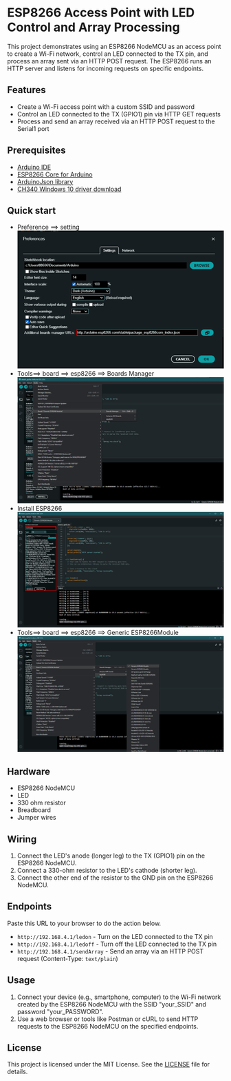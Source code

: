 # ESP8266 Access Point with LED Control and Array Processing

This project demonstrates using an ESP8266 NodeMCU as an access point to create a Wi-Fi network, control an LED connected to the TX pin, and process an array sent via an HTTP POST request. The ESP8266 runs an HTTP server and listens for incoming requests on specific endpoints.

## Features

- Create a Wi-Fi access point with a custom SSID and password
- Control an LED connected to the TX (GPIO1) pin via HTTP GET requests
- Process and send an array received via an HTTP POST request to the Serial1 port

## Prerequisites

- [Arduino IDE](https://www.arduino.cc/en/software)
- [ESP8266 Core for Arduino](https://github.com/esp8266/Arduino)
- [ArduinoJson library](https://arduinojson.org)
- [CH340 Windows 10 driver download](https://www.arduined.eu/ch340-windows-10-driver-download/)

## Quick start
- Preference ==> setting  
![Preference](https://github.com/Potassium-chromate/Set-up-for-esp8266-MCU/blob/main/picture/URL.png)
- Tools==> board ==> esp8266 ==> Boards Manager
![Preference](https://github.com/Potassium-chromate/Set-up-for-esp8266-MCU/blob/main/picture/Board%20Manager.png)
- Install ESP8266
![Preference](https://github.com/Potassium-chromate/Set-up-for-esp8266-MCU/blob/main/picture/lib.png)
- Tools==> board ==> esp8266 ==> Generic ESP8266Module
![Preference](https://github.com/Potassium-chromate/Set-up-for-esp8266-MCU/blob/main/picture/Choose%20board.png)
## Hardware

- ESP8266 NodeMCU
- LED
- 330 ohm resistor
- Breadboard
- Jumper wires

## Wiring

1. Connect the LED's anode (longer leg) to the TX (GPIO1) pin on the ESP8266 NodeMCU.
2. Connect a 330-ohm resistor to the LED's cathode (shorter leg).
3. Connect the other end of the resistor to the GND pin on the ESP8266 NodeMCU.

## Endpoints
Paste this URL to your browser to do the action below.  
- `http://192.168.4.1/ledon` -  Turn on the LED connected to the TX pin
- `http://192.168.4.1/ledoff` - Turn off the LED connected to the TX pin
- `http://192.168.4.1/sendArray` - Send an array via an HTTP POST request (Content-Type: `text/plain`)

## Usage

1. Connect your device (e.g., smartphone, computer) to the Wi-Fi network created by the ESP8266 NodeMCU with the SSID "your_SSID" and password "your_PASSWORD".
2. Use a web browser or tools like Postman or cURL to send HTTP requests to the ESP8266 NodeMCU on the specified endpoints.

## License

This project is licensed under the MIT License. See the [LICENSE](LICENSE) file for details.
